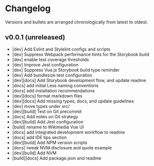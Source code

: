 # Changelog

Versions and bullets are arranged chronologically from latest to oldest.

## v0.0.1 (unreleased)

- [dev] Add Eslint and Stylelint configs and scripts
- [dev] Suppress Webpack performance hints for the Storybook build
- [dev] enable test coverage thresholds
- [dev] Improve Jest configuration
- [dev] Suppress Vue.js Storybook build type reminder
- [dev] Add bundlesize test configuration
- [dev][docs] Add Storybook development flow, and update readme
- [docs] add initial Less naming conventions
- [docs] add installation recommendations
- [dev][docs] format markdown files
- [dev][docs] Add missing types, docs, and update guidelines
- [dev] move types under src/
- [dev][build] Test on Git precommit
- [docs] Add notes on Git strategy
- [dev][build] Add Jest configuration
- [build] rename to Wikimedia Vue UI
- [docs] add integrated development workflow to readme
- [docs] add IDE tips section
- [dev][build] Add NPM version scripts
- [docs] tweak NVM disclosure and quote example
- [dev][build] Add NVM
- [build][docs] Add package.json and readme
